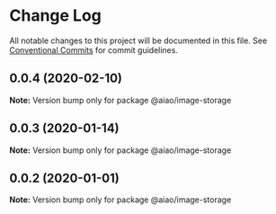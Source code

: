 # Change Log

All notable changes to this project will be documented in this file.
See [Conventional Commits](https://conventionalcommits.org) for commit guidelines.

## 0.0.4 (2020-02-10)

**Note:** Version bump only for package @aiao/image-storage





## 0.0.3 (2020-01-14)

**Note:** Version bump only for package @aiao/image-storage

## 0.0.2 (2020-01-01)

**Note:** Version bump only for package @aiao/image-storage
